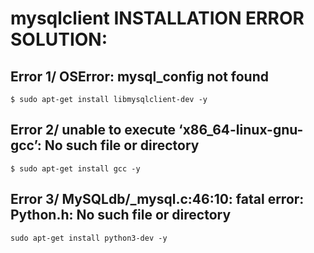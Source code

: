 # mysqlclient INSTALLATION ERROR SOLUTION:


## Error 1/ OSError: mysql_config not found
```shell
$ sudo apt-get install libmysqlclient-dev -y
```

## Error 2/ unable to execute ‘x86_64-linux-gnu-gcc’: No such file or directory
```shell
$ sudo apt-get install gcc -y
```

## Error 3/ MySQLdb/_mysql.c:46:10: fatal error: Python.h: No such file or directory
```shell
sudo apt-get install python3-dev -y
```
